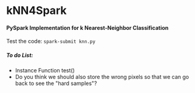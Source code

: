 # kNN4Spark
#### PySpark Implementation for k Nearest-Neighbor Classification

Test the code: `spark-submit knn.py`

##### To do List:

* Instance Function test()
* Do you think we should also store the wrong pixels so that we can go back to see the "hard samples"?


